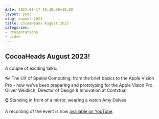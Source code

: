 ```yaml
---
date: 2023-08-17 18:30:00+10:00
layout: post
slug: august-2023
title: CocoaHeads August 2023
categories:
- Presentations
- video
---
```


## CocoaHeads August 2023!

A couple of exciting talks:

👓 The UX of Spatial Computing; from the brief basics to the Apple Vision Pro - how we’ve been preparing and prototyping for the Apple Vision Pro.
Oliver Weidlich, Director of Design & Innovation at Contxtual

⌚️ Standing in front of a mirror, wearing a watch
Amy Delves

A recording of the event is now [available on YouTube](https://youtube.com/live/4ttVbCv6U5o).